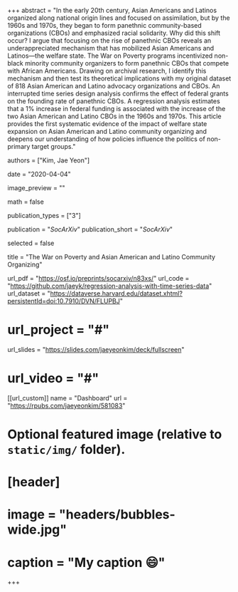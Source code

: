 +++
abstract = "In the early 20th century, Asian Americans and Latinos organized along national origin lines and focused on assimilation, but by the 1960s and 1970s, they began to form panethnic community-based organizations (CBOs) and emphasized racial solidarity. Why did this shift occur? I argue that focusing on the rise of panethnic CBOs reveals an underappreciated mechanism that has mobilized Asian Americans and Latinos—the welfare state. The War on Poverty programs incentivized non-black minority community organizers to form panethnic CBOs that compete with African Americans. Drawing on archival research, I identify this mechanism and then test its theoretical implications with my original dataset of 818 Asian American and Latino advocacy organizations and CBOs. An interrupted time series design analysis confirms the effect of federal grants on the founding rate of panethnic CBOs. A regression analysis estimates that a 1% increase in federal funding is associated with the increase of the two Asian American and Latino CBOs in the 1960s and 1970s. This article provides the first systematic evidence of the impact of welfare state expansion on Asian American and Latino community organizing and deepens our understanding of how policies influence the politics of non-primary target groups."

authors = ["Kim, Jae Yeon"]

date = "2020-04-04"

image_preview = ""

math = false

publication_types = ["3"]

publication = "*SocArXiv*"
publication_short = "*SocArXiv*"

selected = false

title = "The War on Poverty and Asian American and Latino Community Organizing"

url_pdf = "https://osf.io/preprints/socarxiv/n83xs/"
url_code = "https://github.com/jaeyk/regression-analysis-with-time-series-data"
url_dataset = "https://dataverse.harvard.edu/dataset.xhtml?persistentId=doi:10.7910/DVN/FLUPBJ"
# url_project = "#"
url_slides = "https://slides.com/jaeyeonkim/deck/fullscreen"
# url_video = "#"

[[url_custom]]
name = "Dashboard"
url = "https://rpubs.com/jaeyeonkim/581083"

# Optional featured image (relative to `static/img/` folder).
# [header]
# image = "headers/bubbles-wide.jpg"
# caption = "My caption :smile:"

+++

<!-- More detail can easily be written here using *Markdown* and $\rm \LaTeX$ math code. -->
